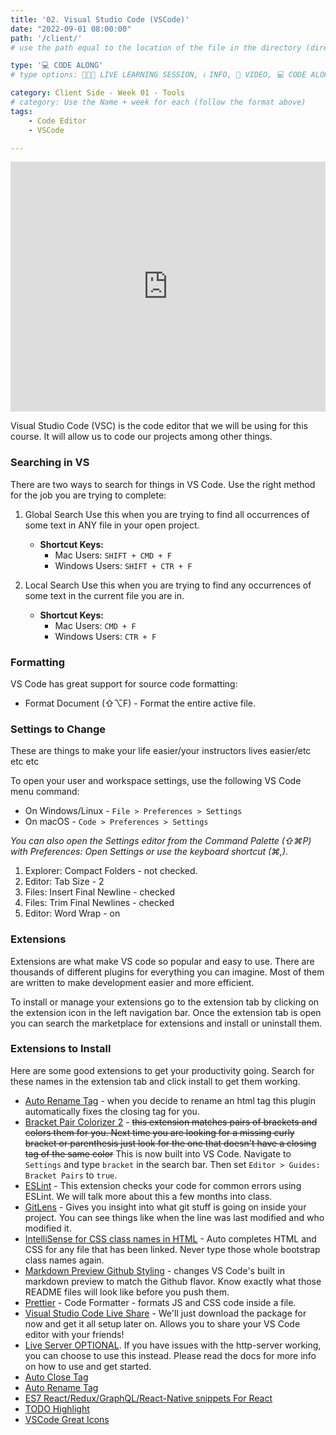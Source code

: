 ```yaml
---
title: '02. Visual Studio Code (VSCode)'
date: "2022-09-01 08:00:00"
path: '/client/'
# use the path equal to the location of the file in the directory (directory structure)

type: '💻 CODE ALONG'
# type options: 👩🏽‍🏫 LIVE LEARNING SESSION, ℹ️ INFO, 🎥 VIDEO, 💻 CODE ALONG, 🥼LAB, ↩️ REVIEW/NOTES, 👥 GROUP LEARNING, 👷🏼‍♂️ GROUP PROJECT, 🧠 ASSESSMENT, 📝 ASSIGNMENT

category: Client Side - Week 01 - Tools
# category: Use the Name + week for each (follow the format above)
tags: 
    - Code Editor
    - VSCode

---
```

<iframe width="100%" height="400" src="https://www.youtube.com/embed/JOFZ_v9Ju7c" title="YouTube video player" frameborder="0" allow="accelerometer; autoplay; clipboard-write; encrypted-media; gyroscope; picture-in-picture" allowfullscreen></iframe>

Visual Studio Code (VSC) is the code editor that we will be using for this course. It will allow us to code our projects among other things.
 
### Searching in VS
There are two ways to search for things in VS Code. Use the right method for the job you are trying to complete:
 
1. Global Search Use this when you are trying to find all occurrences of some text in ANY file in your open project.
    - **Shortcut Keys:**
        - Mac Users: `SHIFT + CMD + F`
        - Windows Users: `SHIFT + CTR + F`
 
1. Local Search Use this when you are trying to find any occurrences of some text in the current file you are in.
    - **Shortcut Keys:**
        - Mac Users: `CMD + F`
        - Windows Users: `CTR + F`
 
### Formatting
VS Code has great support for source code formatting:
- Format Document (⇧⌥F) - Format the entire active file.
 
### Settings to Change
These are things to make your life easier/your instructors lives easier/etc etc etc
 
To open your user and workspace settings, use the following VS Code menu command:
- On Windows/Linux - `File > Preferences > Settings`
- On macOS - `Code > Preferences > Settings`
 
_You can also open the Settings editor from the Command Palette (⇧⌘P) with Preferences: Open Settings or use the keyboard shortcut (⌘,)._
 
1. Explorer: Compact Folders - not checked. 
1. Editor: Tab Size - 2
1. Files: Insert Final Newline - checked
1. Files: Trim Final Newlines - checked
1. Editor: Word Wrap - on
 
### Extensions
Extensions are what make VS code so popular and easy to use. There are thousands of different plugins for everything you can imagine. Most of them are written to make development easier and more efficient.

To install or manage your extensions go to the extension tab by clicking on the extension icon in the left navigation bar. Once the extension tab is open you can search the marketplace for extensions and install or uninstall them.
 
### Extensions to Install
Here are some good extensions to get your productivity going. Search for these names in the extension tab and click install to get them working.
- [Auto Rename Tag](https://github.com/formulahendry/vscode-auto-rename-tag) - when you decide to rename an html tag this plugin automatically fixes the closing tag for you.
- [Bracket Pair Colorizer 2](https://marketplace.visualstudio.com/items?itemName=CoenraadS.bracket-pair-colorizer-2) - ~~this extension matches pairs of brackets and colors them for you. Next time you are looking for a missing curly bracket or parenthesis just look for the one that doesn't have a closing tag of the same color~~ This is now built into VS Code. Navigate to `Settings` and type `bracket` in the search bar. Then set `Editor > Guides: Bracket Pairs` to `true`.
- [ESLint](https://github.com/Microsoft/vscode-eslint) - This extension checks your code for common errors using ESLint. We will talk more about this a few months into class.
- [GitLens](https://github.com/eamodio/vscode-gitlens) - Gives you insight into what git stuff is going on inside your project. You can see things like when the line was last modified and who modified it.
- [IntelliSense for CSS class names in HTML](https://github.com/Zignd/HTML-CSS-Class-Completion) - Auto completes HTML and CSS for any file that has been linked. Never type those whole bootstrap class names again.
- [Markdown Preview Github Styling](https://github.com/mjbvz/vscode-github-markdown-preview-style) - changes VS Code's built in markdown preview to match the Github flavor. Know exactly what those README files will look like before you push them.
- [Prettier](https://github.com/prettier/prettier-vscode) - Code Formatter - formats JS and CSS code inside a file.
- [Visual Studio Code Live Share](https://docs.microsoft.com/en-us/visualstudio/liveshare/use/vscode) - We'll just download the package for now and get it all setup later on. Allows you to share your VS Code editor with your friends!
- [Live Server OPTIONAL](https://marketplace.visualstudio.com/items?itemName=ritwickdey.LiveServer). If you have issues with the http-server working, you can choose to use this instead. Please read the docs for more info on how to use and get started.
- [Auto Close Tag](https://marketplace.visualstudio.com/items?itemName=formulahendry.auto-close-tag)
- [Auto Rename Tag](https://marketplace.visualstudio.com/items?itemName=formulahendry.auto-rename-tag)
- [ES7 React/Redux/GraphQL/React-Native snippets For React](https://marketplace.visualstudio.com/items?itemName=dsznajder.es7-react-js-snippets)
- [TODO Highlight](https://marketplace.visualstudio.com/items?itemName=wayou.vscode-todo-highlight)
- [VSCode Great Icons](https://marketplace.visualstudio.com/items?itemName=emmanuelbeziat.vscode-great-icons)
